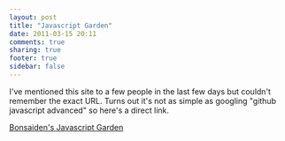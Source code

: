 ```yaml
---
layout: post
title: "Javascript Garden"
date: 2011-03-15 20:11
comments: true
sharing: true
footer: true
sidebar: false
---
```


I've mentioned this site to a few people in the last few days but couldn't remember the exact URL. Turns out it's not as simple as googling "github javascript advanced" so here's a direct link.

[Bonsaiden's Javascript Garden](http://bonsaiden.github.com/JavaScript-Garden/)
